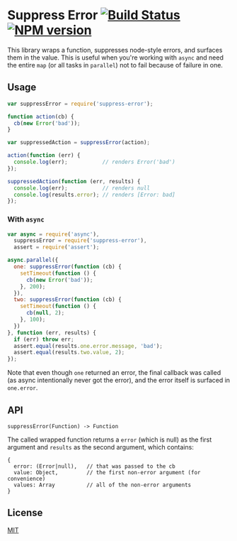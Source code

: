 # Suppress Error [![Build Status](https://secure.travis-ci.org/areusjs/suppress-error.png)](http://travis-ci.org/areusjs/suppress-error) [![NPM version](https://badge.fury.io/js/suppress-error.svg)](http://badge.fury.io/js/suppress-error)

This library wraps a function, suppresses node-style errors, and surfaces them
in the value. This is useful when you're working with `async` and need the
entire `map` (or all tasks in `parallel`) not to fail because of
failure in one.

## Usage

```javascript
var suppressError = require('suppress-error');

function action(cb) {
  cb(new Error('bad'));
}

var suppressedAction = suppressError(action);

action(function (err) {
  console.log(err);           // renders Error('bad')
});

suppressedAction(function (err, results) {
  console.log(err);           // renders null
  console.log(results.error); // renders [Error: bad]
});
```

### With `async`

```javascript
var async = require('async'),
  suppressError = require('suppress-error'),
  assert = require('assert');

async.parallel({
  one: suppressError(function (cb) {
    setTimeout(function () {
      cb(new Error('bad'));
    }, 200);
  }),
  two: suppressError(function (cb) {
    setTimeout(function () {
      cb(null, 2);
    }, 100);
  })
}, function (err, results) {
  if (err) throw err;
  assert.equal(results.one.error.message, 'bad');
  assert.equal(results.two.value, 2);
});
```


Note that even though `one` returned an error, the final
callback was called (as async intentionally never got the error),
and the error itself is surfaced in `one.error`.

## API

`suppressError(Function) -> Function`

The called wrapped function returns a `error` (which is null) as
the first argument and `results` as the second argument, which contains:

```
{
  error: (Error|null),   // that was passed to the cb
  value: Object,         // the first non-error argument (for convenience)
  values: Array          // all of the non-error arguments
}
```

## License

[MIT](/LICENSE)
